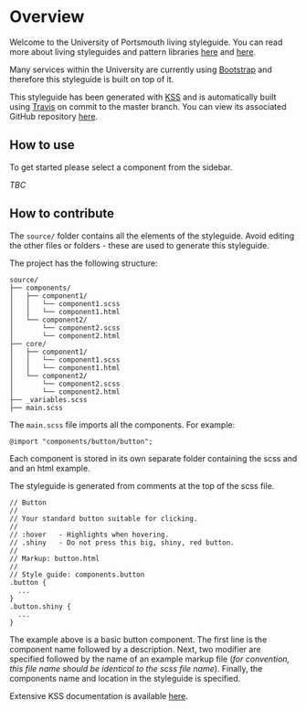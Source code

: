 # Overview

Welcome to the University of Portsmouth living styleguide. You can read more about living styleguides and pattern libraries [here](https://speakerdeck.com/thoughtmerchant/unifying-agile-and-ux-with-live-style-guides) and [here](https://24ways.org/2011/front-end-style-guides/).

Many services within the University are currently using [Bootstrap](https://github.com/twbs/bootstrap) and therefore this styleguide is built on top of it.

This styleguide has been generated with [KSS](https://github.com/kss-node/kss-node) and is automatically built using [Travis](http://travisci.org) on commit to the master branch. You can view its associated GitHub repository [here](https://github.com/University-of-Portsmouth/styleguide).

## How to use

To get started please select a component from the sidebar.

*TBC*

## How to contribute

The `source/` folder contains all the elements of the styleguide. Avoid editing the other files or folders - these are used to generate this styleguide.

The project has the following structure:

```
source/
├── components/
│   ├── component1/
│   │   └── component1.scss
│   │   └── component1.html
│   └── component2/
│       └── component2.scss
│       └── component2.html
├── core/
│   ├── component1/
│   │   └── component1.scss
│   │   └── component1.html
│   └── component2/
│       └── component2.scss
│       └── component2.html
├── _variables.scss
├── main.scss
```

The ```main.scss``` file imports all the components. For example:

```
@import "components/button/button";
```

Each component is stored in its own separate folder containing the scss and and an html example.

The styleguide is generated from comments at the top of the scss file.

```
// Button
//
// Your standard button suitable for clicking.
//
// :hover   - Highlights when hovering.
// .shiny   - Do not press this big, shiny, red button.
//
// Markup: button.html
//
// Style guide: components.button
.button {
  ...
}
.button.shiny {
  ...
}
```

The example above is a basic button component. The first line is the component name followed by a description. Next, two modifier are specified followed by the name of an example markup file (*for convention, this file name should be identical to the scss file name*). Finally, the components name and location in the styleguide is specified.

Extensive KSS documentation is available [here](https://github.com/kss-node/kss/blob/spec/SPEC.md).
